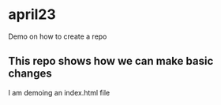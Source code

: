 # april23
Demo on how to create a repo

## This repo shows how we can make basic changes
I am demoing an index.html file
